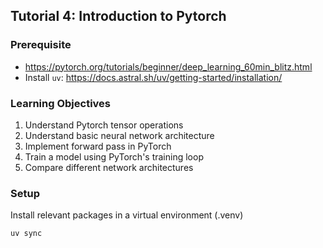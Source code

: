 ## Tutorial 4: Introduction to Pytorch

### Prerequisite
- https://pytorch.org/tutorials/beginner/deep_learning_60min_blitz.html
- Install `uv`: <https://docs.astral.sh/uv/getting-started/installation/>

### Learning Objectives
1. Understand Pytorch tensor operations
2. Understand basic neural network architecture
3. Implement forward pass in PyTorch
4. Train a model using PyTorch's training loop
5. Compare different network architectures

### Setup
Install relevant packages in a virtual environment (.venv) 
```
uv sync
```
